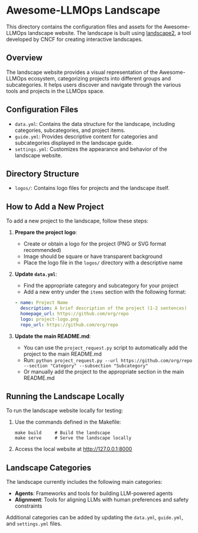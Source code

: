 # Awesome-LLMOps Landscape

This directory contains the configuration files and assets for the Awesome-LLMOps landscape website. The landscape is built using [landscape2](https://github.com/cncf/landscape2), a tool developed by CNCF for creating interactive landscapes.

## Overview

The landscape website provides a visual representation of the Awesome-LLMOps ecosystem, categorizing projects into different groups and subcategories. It helps users discover and navigate through the various tools and projects in the LLMOps space.

## Configuration Files

- `data.yml`: Contains the data structure for the landscape, including categories, subcategories, and project items.
- `guide.yml`: Provides descriptive content for categories and subcategories displayed in the landscape guide.
- `settings.yml`: Customizes the appearance and behavior of the landscape website.

## Directory Structure

- `logos/`: Contains logo files for projects and the landscape itself.

## How to Add a New Project

To add a new project to the landscape, follow these steps:

1. **Prepare the project logo**:
   - Create or obtain a logo for the project (PNG or SVG format recommended)
   - Image should be square or have transparent background
   - Place the logo file in the `logos/` directory with a descriptive name

2. **Update `data.yml`**:
   - Find the appropriate category and subcategory for your project
   - Add a new entry under the `items` section with the following format:
   ```yaml
   - name: Project Name
     description: A brief description of the project (1-2 sentences)
     homepage_url: https://github.com/org/repo
     logo: project-logo.png
     repo_url: https://github.com/org/repo
   ```

3. **Update the main README.md**:
   - You can use the `project_request.py` script to automatically add the project to the main README.md
   - Run: `python project_request.py --url https://github.com/org/repo --section "Category" --subsection "Subcategory"`
   - Or manually add the project to the appropriate section in the main README.md

## Running the Landscape Locally

To run the landscape website locally for testing:

1. Use the commands defined in the Makefile:
   ```
   make build     # Build the landscape
   make serve     # Serve the landscape locally
   ```

2. Access the local website at http://127.0.0.1:8000

## Landscape Categories

The landscape currently includes the following main categories:

- **Agents**: Frameworks and tools for building LLM-powered agents
- **Alignment**: Tools for aligning LLMs with human preferences and safety constraints

Additional categories can be added by updating the `data.yml`, `guide.yml`, and `settings.yml` files.